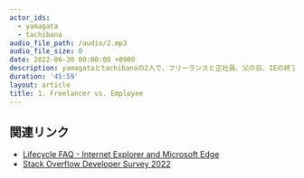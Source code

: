 ```yaml
---
actor_ids:
  - yamagata
  - tachibana
audio_file_path: /audio/2.mp3
audio_file_size: 0
date: 2022-06-30 00:00:00 +0900
description: yamagataとtachibanaの2人で、フリーランスと正社員、父の日、IEの終了、Stack Overflow Developer Survey 2022などについて話しました
duration: '45:59'
layout: article
title: 1. Freelancer vs. Employee
---
```


## 関連リンク

- [Lifecycle FAQ - Internet Explorer and Microsoft Edge](https://docs.microsoft.com/en-us/lifecycle/faq/internet-explorer-microsoft-edge)
- [Stack Overflow Developer Survey 2022](https://survey.stackoverflow.co/2022/)
